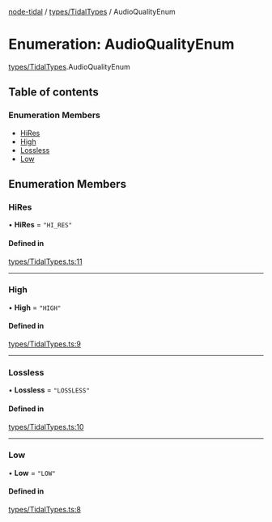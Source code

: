 [node-tidal](../README.md) / [types/TidalTypes](../modules/types_TidalTypes.md) / AudioQualityEnum

# Enumeration: AudioQualityEnum

[types/TidalTypes](../modules/types_TidalTypes.md).AudioQualityEnum

## Table of contents

### Enumeration Members

- [HiRes](types_TidalTypes.AudioQualityEnum.md#hires)
- [High](types_TidalTypes.AudioQualityEnum.md#high)
- [Lossless](types_TidalTypes.AudioQualityEnum.md#lossless)
- [Low](types_TidalTypes.AudioQualityEnum.md#low)

## Enumeration Members

### HiRes

• **HiRes** = ``"HI_RES"``

#### Defined in

[types/TidalTypes.ts:11](https://github.com/Mawco/node-tidal/blob/7ca31f3/src/types/TidalTypes.ts#L11)

___

### High

• **High** = ``"HIGH"``

#### Defined in

[types/TidalTypes.ts:9](https://github.com/Mawco/node-tidal/blob/7ca31f3/src/types/TidalTypes.ts#L9)

___

### Lossless

• **Lossless** = ``"LOSSLESS"``

#### Defined in

[types/TidalTypes.ts:10](https://github.com/Mawco/node-tidal/blob/7ca31f3/src/types/TidalTypes.ts#L10)

___

### Low

• **Low** = ``"LOW"``

#### Defined in

[types/TidalTypes.ts:8](https://github.com/Mawco/node-tidal/blob/7ca31f3/src/types/TidalTypes.ts#L8)
